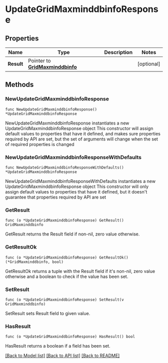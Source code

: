 # UpdateGridMaxminddbinfoResponse

## Properties

Name | Type | Description | Notes
------------ | ------------- | ------------- | -------------
**Result** | Pointer to [**GridMaxminddbinfo**](GridMaxminddbinfo.md) |  | [optional] 

## Methods

### NewUpdateGridMaxminddbinfoResponse

`func NewUpdateGridMaxminddbinfoResponse() *UpdateGridMaxminddbinfoResponse`

NewUpdateGridMaxminddbinfoResponse instantiates a new UpdateGridMaxminddbinfoResponse object
This constructor will assign default values to properties that have it defined,
and makes sure properties required by API are set, but the set of arguments
will change when the set of required properties is changed

### NewUpdateGridMaxminddbinfoResponseWithDefaults

`func NewUpdateGridMaxminddbinfoResponseWithDefaults() *UpdateGridMaxminddbinfoResponse`

NewUpdateGridMaxminddbinfoResponseWithDefaults instantiates a new UpdateGridMaxminddbinfoResponse object
This constructor will only assign default values to properties that have it defined,
but it doesn't guarantee that properties required by API are set

### GetResult

`func (o *UpdateGridMaxminddbinfoResponse) GetResult() GridMaxminddbinfo`

GetResult returns the Result field if non-nil, zero value otherwise.

### GetResultOk

`func (o *UpdateGridMaxminddbinfoResponse) GetResultOk() (*GridMaxminddbinfo, bool)`

GetResultOk returns a tuple with the Result field if it's non-nil, zero value otherwise
and a boolean to check if the value has been set.

### SetResult

`func (o *UpdateGridMaxminddbinfoResponse) SetResult(v GridMaxminddbinfo)`

SetResult sets Result field to given value.

### HasResult

`func (o *UpdateGridMaxminddbinfoResponse) HasResult() bool`

HasResult returns a boolean if a field has been set.


[[Back to Model list]](../README.md#documentation-for-models) [[Back to API list]](../README.md#documentation-for-api-endpoints) [[Back to README]](../README.md)


